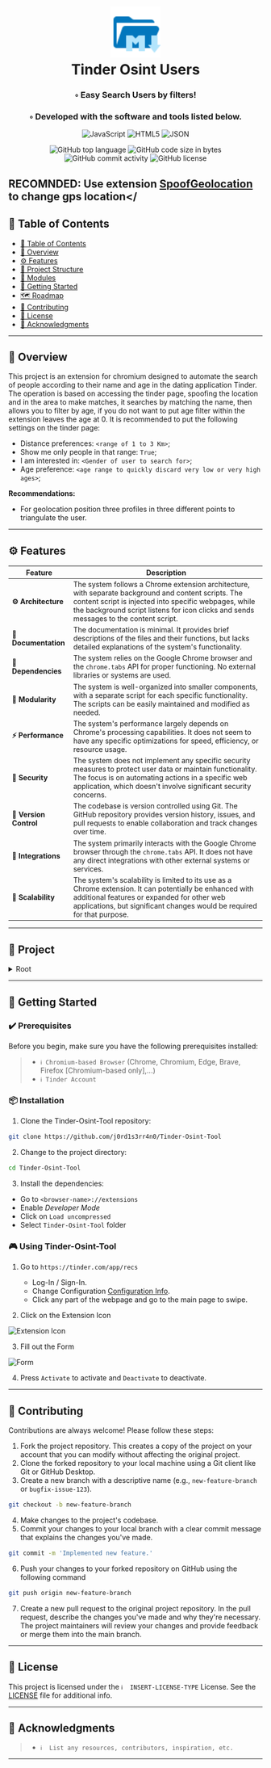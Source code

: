 <div align="center">
<h1 align="center">
<img src="https://raw.githubusercontent.com/PKief/vscode-material-icon-theme/ec559a9f6bfd399b82bb44393651661b08aaf7ba/icons/folder-markdown-open.svg" width="100" />
<br>Tinder Osint Users
</h1>
<h3>◦ Easy Search Users by filters!</h3>
<h3>◦ Developed with the software and tools listed below.</h3>
<p align="center">
<img src="https://img.shields.io/badge/JavaScript-F7DF1E.svg?style&logo=JavaScript&logoColor=black" alt="JavaScript" />
<img src="https://img.shields.io/badge/HTML5-E34F26.svg?style&logo=HTML5&logoColor=white" alt="HTML5" />
<img src="https://img.shields.io/badge/JSON-000000.svg?style&logo=JSON&logoColor=white" alt="JSON" />
</p>
<img src="https://img.shields.io/github/languages/top/j0rd1s3rr4n0/Tinder-Osint-Tool?style&color=5D6D7E" alt="GitHub top language" />
<img src="https://img.shields.io/github/languages/code-size/j0rd1s3rr4n0/Tinder-Osint-Tool?style&color=5D6D7E" alt="GitHub code size in bytes" />
<img src="https://img.shields.io/github/commit-activity/m/j0rd1s3rr4n0/Tinder-Osint-Tool?style&color=5D6D7E" alt="GitHub commit activity" />
<img src="https://img.shields.io/github/license/j0rd1s3rr4n0/Tinder-Osint-Tool?style&color=5D6D7E" alt="GitHub license" />
</div>

## <p><b>RECOMNDED:</b> Use extension <a href="https://webextension.org/listing/spoof-geolocation.html">SpoofGeolocation</a> to change gps location</</p>

## 📒 Table of Contents

- [📒 Table of Contents](#-table-of-contents)
- [📍 Overview](#-overview)
- [⚙️ Features](#-features)
- [📂 Project Structure](#project-structure)
- [🧩 Modules](#modules)
- [🚀 Getting Started](#-getting-started)
- [🗺 Roadmap](#-roadmap)
- [🤝 Contributing](#-contributing)
- [📄 License](#-license)
- [👏 Acknowledgments](#-acknowledgments)

---

## 📍 Overview

This project is an extension for chromium designed to automate the search of people according to their name and age in the dating application Tinder. The operation is based on accessing the tinder page, spoofing the location and in the area to make matches, it searches by matching the name, then allows you to filter by age, if you do not want to put age filter within the extension leaves the age at 0. It is recommended to put the following settings on the tinder page:

- Distance preferences: `<range of 1 to 3 Km>`;
- Show me only people in that range: `True`;
- I am interested in: `<Gender of user to search for>`;
- Age preference: `<age range to quickly discard very low or very high ages>`;

**Recommendations:**

- For geolocation position three profiles in three different points to triangulate the user.

---

## ⚙️ Features

| Feature                | Description                                                                                                                                                                                                                                            |
| ---------------------- | ------------------------------------------------------------------------------------------------------------------------------------------------------------------------------------------------------------------------------------------------------ |
| **⚙️ Architecture**    | The system follows a Chrome extension architecture, with separate background and content scripts. The content script is injected into specific webpages, while the background script listens for icon clicks and sends messages to the content script. |
| **📖 Documentation**   | The documentation is minimal. It provides brief descriptions of the files and their functions, but lacks detailed explanations of the system's functionality.                                                                                          |
| **🔗 Dependencies**    | The system relies on the Google Chrome browser and the `chrome.tabs` API for proper functioning. No external libraries or systems are used.                                                                                                            |
| **🧩 Modularity**      | The system is well-organized into smaller components, with a separate script for each specific functionality. The scripts can be easily maintained and modified as needed.                                                                             |
| **⚡️ Performance**    | The system's performance largely depends on Chrome's processing capabilities. It does not seem to have any specific optimizations for speed, efficiency, or resource usage.                                                                            |
| **🔐 Security**        | The system does not implement any specific security measures to protect user data or maintain functionality. The focus is on automating actions in a specific web application, which doesn't involve significant security concerns.                    |
| **🔀 Version Control** | The codebase is version controlled using Git. The GitHub repository provides version history, issues, and pull requests to enable collaboration and track changes over time.                                                                           |
| **🔌 Integrations**    | The system primarily interacts with the Google Chrome browser through the `chrome.tabs` API. It does not have any direct integrations with other external systems or services.                                                                         |
| **📶 Scalability**     | The system's scalability is limited to its use as a Chrome extension. It can potentially be enhanced with additional features or expanded for other web applications, but significant changes would be required for that purpose.                      |

---

## 📂 Project

<details closed><summary>Root</summary>

| File                                                                                                     | Summary                                                                                                                                                                                                                                                                                                                                                                                                                                 |
| -------------------------------------------------------------------------------------------------------- | --------------------------------------------------------------------------------------------------------------------------------------------------------------------------------------------------------------------------------------------------------------------------------------------------------------------------------------------------------------------------------------------------------------------------------------- |
| [background_script.js](https://github.com/j0rd1s3rr4n0/Tinder-Osint-Tool/blob/main/background_script.js) | This code snippet is for a Chrome extension. It toggles the activation of a content script on a specific tab when the extension's icon is clicked. The content script is executed when enabled and deactivated when disabled. The icon changes accordingly to indicate the script's state.                                                                                                                                              |
| [content_script.js](https://github.com/j0rd1s3rr4n0/Tinder-Osint-Tool/blob/main/content_script.js)       | The code allows for clicking on a specific element on a webpage at regular intervals. It also includes functionality to toggle the header, enabling or disabling the script's execution. This code is designed specifically for use with the Google Chrome browser.                                                                                                                                                                     |
| [popup.html](https://github.com/j0rd1s3rr4n0/Tinder-Osint-Tool/blob/main/popup.html)                     | This code is a HTML document that creates a webpage for a Tinder AutoLike extension. It contains a title, a button to activate the extension, and a link to the GitHub project. It also includes CSS styling for the button and list items. The JavaScript file "popup_script.js" is linked for additional functionality.                                                                                                               |
| [popup_script.js](https://github.com/j0rd1s3rr4n0/Tinder-Osint-Tool/blob/main/popup_script.js)           | This code listens for the DOMContentLoaded event and adds a click event listener to a button element with the id "toggleButton". When clicked, the code sends a message to the active tab in the Chrome browser using the chrome.tabs API. It also updates the button text based on the response from the content script. If the header is enabled, the button text is "Desactivar", otherwise it is "Activar" and the tab is reloaded. |

</details>

---

## 🚀 Getting Started

### ✔️ Prerequisites

Before you begin, make sure you have the following prerequisites installed:

> - `ℹ️ Chromium-based Browser` (Chrome, Chromium, Edge, Brave, Firefox [Chromium-based only],...)
> - `ℹ️ Tinder Account`

### 📦 Installation

1. Clone the Tinder-Osint-Tool repository:

```sh
git clone https://github.com/j0rd1s3rr4n0/Tinder-Osint-Tool
```

2. Change to the project directory:

```sh
cd Tinder-Osint-Tool
```

3. Install the dependencies:

- Go to `<browser-name>://extensions`
- Enable _Developer Mode_
- Click on `Load uncompressed`
- Select `Tinder-Osint-Tool` folder

### 🎮 Using Tinder-Osint-Tool

1. Go to `https://tinder.com/app/recs`

   - Log-In / Sign-In.
   - Change Configuration [Configuration Info](#-overview).
   - Click any part of the webpage and go to the main page to swipe.

2. Click on the Extension Icon

![Extension Icon](https://i.imgur.com/UqdrwCx.png)

3. Fill out the Form

![Form](https://i.imgur.com/FlNdMdC.png)

4. Press `Activate` to activate and `Deactivate` to deactivate.

---

## 🤝 Contributing

Contributions are always welcome! Please follow these steps:

1. Fork the project repository. This creates a copy of the project on your account that you can modify without affecting the original project.
2. Clone the forked repository to your local machine using a Git client like Git or GitHub Desktop.
3. Create a new branch with a descriptive name (e.g., `new-feature-branch` or `bugfix-issue-123`).

```sh
git checkout -b new-feature-branch
```

4. Make changes to the project's codebase.
5. Commit your changes to your local branch with a clear commit message that explains the changes you've made.

```sh
git commit -m 'Implemented new feature.'
```

6. Push your changes to your forked repository on GitHub using the following command

```sh
git push origin new-feature-branch
```

7. Create a new pull request to the original project repository. In the pull request, describe the changes you've made and why they're necessary.
   The project maintainers will review your changes and provide feedback or merge them into the main branch.

---

## 📄 License

This project is licensed under the `ℹ️  INSERT-LICENSE-TYPE` License. See the [LICENSE](https://docs.github.com/en/communities/setting-up-your-project-for-healthy-contributions/adding-a-license-to-a-repository) file for additional info.

---

## 👏 Acknowledgments

> - `ℹ️  List any resources, contributors, inspiration, etc.`

---
